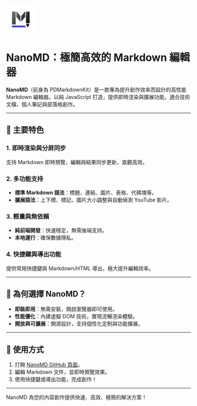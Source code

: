 <img src="./static/image/logo.png" width=80>

# NanoMD：極簡高效的 Markdown 編輯器

**NanoMD**（前身為 PDMarkdownKit）是一款專為提升創作效率而設計的高性能 Markdown 編輯器。以純 JavaScript 打造，提供即時渲染與擴展功能，適合技術文檔、個人筆記與部落格創作。

---

## 🌟 主要特色

### 1. 即時渲染與分屏同步
支持 Markdown 即時預覽，編輯與結果同步更新，直觀高效。

### 2. 多功能支持
- **標準 Markdown 語法**：標題、連結、圖片、表格、代碼塊等。
- **擴展語法**：上下標、標記、圖片大小調整與自動偵測 YouTube 影片。

### 3. 輕量與無依賴
- **純前端開發**：快速穩定，無需後端支持。
- **本地運行**：確保數據隱私。

### 4. 快捷鍵與導出功能
提供常用快捷鍵與 Markdown/HTML 導出，極大提升編輯效率。

---

## 🚀 為何選擇 NanoMD？

- **即裝即用**：無需安裝，開啟瀏覽器即可使用。
- **性能優化**：內建虛擬 DOM 技術，實現流暢渲染體驗。
- **開放與可擴展**：開源設計，支持個性化定制與功能擴展。

---

## 📖 使用方式

1. 打開 [NanoMD GitHub 頁面](https://github.com/pardnchiu/NanoMD/)。
2. 編輯 Markdown 文件，並即時預覽效果。
3. 使用快捷鍵或導出功能，完成創作！

---

NanoMD 為您的內容創作提供快速、高效、極簡的解決方案！
